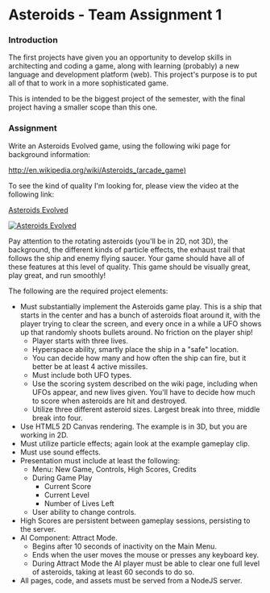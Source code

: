 Asteroids - Team Assignment 1
=============================

### Introduction

The first projects have given you an opportunity to develop skills in architecting and coding a game, along with learning (probably) a new language and development platform (web).  This project's purpose is to put all of that to work in a more sophisticated game.

This is intended to be the biggest project of the semester, with the final project having a smaller scope than this one.


### Assignment

Write an Asteroids Evolved game, using the following wiki page for background information:

  http://en.wikipedia.org/wiki/Asteroids_(arcade_game)

To see the kind of quality I'm looking for, please view the video at the following link:

[Asteroids Evolved](http://www.youtube.com/watch?v=GTgrqyy-Weo)

[![Asteroids Evolved](http://img.youtube.com/vi/GTgrqyy-Weo/3.jpg)](http://www.youtube.com/watch?v=GTgrqyy-Weo)


Pay attention to the rotating asteroids (you'll be in 2D, not 3D), the background, the different kinds of particle effects, the exhaust trail that follows the ship and enemy flying saucer.  Your game should have all of these features at this level of quality.  This game should be visually great, play great, and run smoothly!

The following are the required project elements:

* Must substantially implement the Asteroids game play. This is a ship that starts in the center and has a bunch of asteroids float around it, with the player trying to clear the screen, and every once in a while a UFO shows up that randomly shoots bullets around.  No friction on the player ship!
  * Player starts with three lives.
  * Hyperspace ability, smartly place the ship in a "safe" location.
  * You can decide how many and how often the ship can fire, but it better be at least 4 active missiles.
  * Must include both UFO types.
  * Use the scoring system described on the wiki page, including when UFOs appear, and new lives given.  You'll have to decide how much to score when asteroids are hit and destroyed.
  * Utilize three different asteroid sizes.  Largest break into three, middle break into four.
* Use HTML5 2D Canvas rendering.  The example is in 3D, but you are working in 2D.
* Must utilize particle effects; again look at the example gameplay clip.
* Must use sound effects.
* Presentation must include at least the following:
  * Menu: New Game, Controls, High Scores, Credits
  * During Game Play
    * Current Score
    * Current Level
    * Number of Lives Left
  * User ability to change controls.
* High Scores are persistent between gameplay sessions, persisting to the server.
* AI Component:  Attract Mode.
  * Begins after 10 seconds of inactivity on the Main Menu.
  * Ends when the user moves the mouse or presses any keyboard key.
  * During Attract Mode the AI player must be able to clear one full level of asteroids, taking at least 60 seconds to do so.
* All pages, code, and assets must be served from a NodeJS server.
